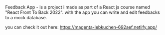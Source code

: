 Feedback App - is a project i made as part of a React js course named "React Front To Back 2022".
with the app you can write and edit feedbacks to a mock database.

you can check it out here: https://magenta-lebkuchen-692aef.netlify.app/